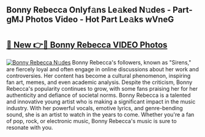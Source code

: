 ## Bonny Rebecca Onlyf𝚊ns Le𝚊ked N𝚞des - Part-gMJ Photos Video - Hot Part Le𝚊ks wVneG

# <h2><a href="http://ac38313.deff.icu/?id=Bonny+Rebecca">🔗 New 👉🔴 Bonny Rebecca VIDEO Photos</a></h2>

[![Bonny Rebecca N𝚞des](https://i.imgur.com/rIISA9y.gif)](http://ac38313.deff.icu/?id=Bonny+Rebecca)
Bonny Rebecca's followers, known as "Sirens," are fiercely loyal and often engage in online discussions about her work and controversies. Her content has become a cultural phenomenon, inspiring fan art, memes, and even academic analysis. Despite the criticism, Bonny Rebecca's popularity continues to grow, with some fans praising her for her authenticity and defiance of societal norms. Bonny Rebecca is a talented and innovative young artist who is making a significant impact in the music industry. With her powerful vocals, emotive lyrics, and genre-bending sound, she is an artist to watch in the years to come. Whether you're a fan of pop, rock, or electronic music, Bonny Rebecca's music is sure to resonate with you.
